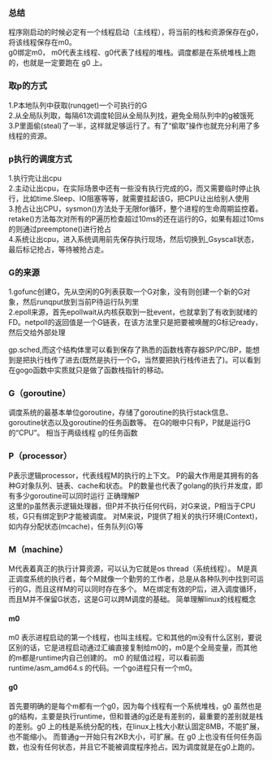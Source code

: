 
### 总结
程序刚启动的时候必定有一个线程启动（主线程），将当前的栈和资源保存在g0，将该线程保存在m0。    
g0绑定m0， m0代表主线程、g0代表了线程的堆栈。调度都是在系统堆栈上跑的，也就是一定要跑在 g0 上。 

### 取p的方式
1.P本地队列中获取(runqget)一个可执行的G    
2.从全局队列取，每隔61次调度轮回从全局队列找，避免全局队列中的g被饿死   
3.P里面偷(steal)了一半，这样就足够运行了。有了“偷取”操作也就充分利用了多线程的资源。    

### p执行的调度方式
1.执行完让出cpu    
2.主动让出cpu，在实际场景中还有一些没有执行完成的G，而又需要临时停止执行，比如time.Sleep、IO阻塞等等，就需要挂起该G，把CPU让出给别人使用   
3.抢占让出CPU，sysmon()方法处于无限for循环，整个进程的生命周期监控着。retake()方法每次对所有的P遍历检查超过10ms的还在运行的G，如果有超过10ms的则通过preemptone()进行抢占   
4.系统让出cpu，进入系统调用前先保存执行现场，然后切换到_Gsyscall状态，最后标记抢占，等待被抢占走。    

### G的来源
1.gofunc创建G，先从空闲的G列表获取一个G对象，没有则创建一个新的G对象，然后runqput放到当前P待运行队列里   
2.epoll来源，首先epollwait从内核获取到一批event，也就拿到了有收到就绪的FD。netpoll的返回值是一个G链表，在该方法里只是把要被唤醒的G标记ready，然后交给外部处理   


gp.sched,而这个结构体里可以看到保存了熟悉的函数栈寄存器SP/PC/BP，能想到是把执行栈传了进去(既然是执行一个G，当然要把执行栈传进去了)。可以看到在gogo函数中实质就只是做了函数栈指针的移动。    

### G（goroutine）    
调度系统的最基本单位goroutine，存储了goroutine的执行stack信息、goroutine状态以及goroutine的任务函数等。 在G的眼中只有P，P就是运行G的“CPU”。 相当于两级线程 g的任务函数    

### P（processor）    
P表示逻辑processor，代表线程M的执行的上下文。 P的最大作用是其拥有的各种G对象队列、链表、cache和状态。 P的数量也代表了golang的执行并发度，即有多少goroutine可以同时运行 正确理解P   
这里的p虽然表示逻辑处理器，但P并不执行任何代码，对G来说，P相当于CPU核，G只有绑定到P才能被调度。 对M来说，P提供了相关的执行环境(Context)，如内存分配状态(mcache)，任务队列(G)等   

### M（machine）    
M代表着真正的执行计算资源，可以认为它就是os thread（系统线程）。 M是真正调度系统的执行者，每个M就像一个勤劳的工作者，总是从各种队列中找到可运行的G，而且这样M的可以同时存在多个。 M在绑定有效的P后，进入调度循环，而且M并不保留G状态，这是G可以跨M调度的基础。 简单理解linux的线程概念   

#### m0
m0 表示进程启动的第一个线程，也叫主线程。它和其他的m没有什么区别，要说区别的话，它是进程启动通过汇编直接复制给m0的，m0是个全局变量，而其他的m都是runtime内自己创建的。 m0 的赋值过程，可以看前面 runtime/asm_amd64.s 的代码。一个go进程只有一个m0。

#### g0
首先要明确的是每个m都有一个g0，因为每个线程有一个系统堆栈，g0 虽然也是g的结构，主要是执行runtime，但和普通的g还是有差别的，最重要的差别就是栈的差别。g0 上的栈是系统分配的栈，在linux上栈大小默认固定8MB，不能扩展，也不能缩小。 而普通g一开始只有2KB大小，可扩展。在 g0 上也没有任何任务函数，也没有任何状态，并且它不能被调度程序抢占。因为调度就是在g0上跑的。
